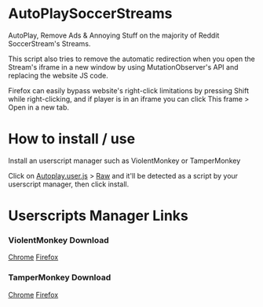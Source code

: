 # AutoPlaySoccerStreams
AutoPlay, Remove Ads &amp; Annoying Stuff on the majority of Reddit SoccerStream's Streams.

This script also tries to remove the automatic redirection when you open the Stream's iframe in a new window by using MutationObserver's API and replacing the website JS code.

Firefox can easily bypass website's right-click limitations by pressing Shift while right-clicking, and if player is in an iframe you can click This frame > Open in a new tab.

# How to install / use
Install an userscript manager such as ViolentMonkey or TamperMonkey  
  
Click on [Autoplay.user.js](https://github.com/Write/AutoPlaySoccerStreams/blob/main/Autoplay.user.js) > [Raw](https://github.com/Write/AutoPlaySoccerStreams/raw/main/Autoplay.user.js) and it'll be detected as a script by your userscript manager, then click install.  

# Userscripts Manager Links

### ViolentMonkey Download
[Chrome](https://chrome.google.com/webstore/detail/violentmonkey/jinjaccalgkegednnccohejagnlnfdag)
[Firefox](https://addons.mozilla.org/fr/firefox/addon/violentmonkey/)

### TamperMonkey Download
[Chrome](https://chrome.google.com/webstore/detail/tampermonkey/dhdgffkkebhmkfjojejmpbldmpobfkfo)
[Firefox](https://addons.mozilla.org/us/firefox/addon/tampermonkey/)
